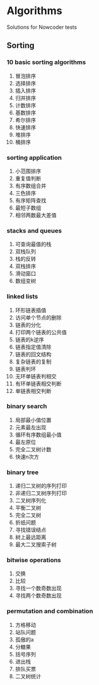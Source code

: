 # Algorithms
Solutions for Nowcoder tests

## Sorting

### 10 basic sorting algorithms

1. 冒泡排序
2. 选择排序
3. 插入排序
4. 归并排序
5. 计数排序
6. 基数排序
7. 希尔排序
8. 快速排序
9. 堆排序
10. 桶排序

### sorting application

1. 小范围排序
2. 重复值判断
3. 有序数组合并
4. 三色排序
5. 有序矩阵查找
6. 最短子数组
7. 相邻两数最大差值

### stacks and queues
1. 可查询最值的栈
2. 双栈队列
3. 栈的反转
4. 双栈排序
5. 滑动窗口
6. 数组变树

### linked lists
1. 环形链表插值
2. 访问单个节点的删除
3. 链表的分化
4. 打印两个链表的公共值
5. 链表的k逆序
6. 链表指定值清除
7. 链表的回文结构
8. 复杂链表的复制
9. 链表判环
10. 无环单链表判相交
11. 有环单链表相交判断
12. 单链表相交判断


### binary search
1. 局部最小值位置
2. 元素最左出现
3. 循环有序数组最小值
4. 最左原位
5. 完全二叉树计数
6. 快速n次方

### binary tree
1. 递归二叉树的序列打印
2. 非递归二叉树序列打印
3. 二叉树序列化
4. 平衡二叉树
5. 完全二叉树
6. 折纸问题
7. 寻找错误结点
8. 树上最远距离
9. 最大二叉搜索子树

### bitwise operations
1. 交换
2. 比较
3. 寻找一个数奇数出现
4. 寻找两个数奇数出现


### permutation and combination
1. 方格移动
2. 站队问题
3. 孤傲的a
4. 分糖果
5. 括号序列
6. 进出栈
7. 排队买票
8. 二叉树统计
